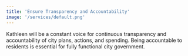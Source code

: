 ```yaml
---
title: 'Ensure Transparency and Accountability'
image: '/services/default.png'
---
```


Kathleen will be a constant voice for continuous transparency and accountability of city plans, actions, and spending.  Being accountable to residents is essential for fully functional city government.
